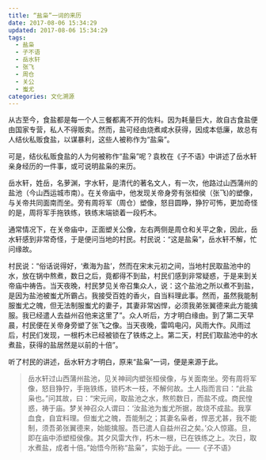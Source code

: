 ```yaml
---
title: “盐枭”一词的来历
date: 2017-08-06 15:34:29
updated: 2017-08-06 15:34:29
tags:
  - 盐枭
  - 子不语
  - 岳水轩
  - 张飞
  - 周仓
  - 关公
  - 蚩尤
categories: 文化溯源
---
```



从古至今，食盐都是每一个人三餐都离不开的佐料。因为耗量巨大，故自古食盐便由国家专营，私人不得贩卖。然而，盐可经由烧煮咸水获得，因成本低廉，故总有人结伙私贩食盐，以谋暴利，这些人被称作为“盐枭”。

可是，结伙私贩食盐的人为何被称作“盐枭”呢？袁枚在《子不语》中讲述了岳水轩亲身经历的一件事，或可说明盐枭的来历。

岳水轩，姓岳，名萝渊，字水轩，是清代的著名文人，有一次，他路过山西蒲州的盐池（今山西运城市南）。在关帝庙中，他发现关帝身旁有张桓侯（张飞)的塑像，与关帝共同面南而坐。旁有周将军（周仓）塑像，怒目圆睁，狰狞可怖，更加奇怪的是，周将军手拖铁练，铁练末端锁着一段朽木。

通常情况下，在关帝庙中，正面塑关公像，左右两侧是周仓和关平之象，因此，岳水轩感到非常奇怪，于是便问当地的村民。村民说：“这是盐枭”，岳水轩不解，忙问缘故。

村民说：“俗话说得好，‘煮海为盐’，然而在宋末元初之间，当地村民取盐池中的水，放在锅中熬煮，数日之后，竟都得不到盐，村民们感到非常疑惑，于是来到关帝庙中祷告。当天夜晚，村民梦见关帝召集众人，说：这个盐池之所以煮不到盐，是因为盐池被蚩尤所霸占。我接受百姓的香火，自当料理此事。然而，虽然我能制服蚩尤之魄，但无法制服蚩尤的妻子，其妻非常凶悍，必须我弟张翼德来此方能擒服。我已经遣人去益州召他来这里了”。众人听后，方才明白缘由。到了第二天早晨，村民便在关帝身旁塑了张飞之像。当天夜晚，雷鸣电闪，风雨大作。风雨过后，村民们发现，一根朽木已经被锁在了铁练之上。第二天，村民们取盐池中的水煮盐，获得的盐居然是以前的十倍”。

听了村民的讲述，岳水轩方才明白，原来“盐枭”一词，便是来源于此。

> 岳水轩过山西蒲州盐池，见关神祠内塑张桓侯像，与关面南坐。旁有周将军像，怒目狰狞，手拖铁练，锁朽木一枝，不解何故。土人指而言曰：“此盐枭也。”问其故，曰：“宋元间，取盐池之水，熬煎数日，而盐不成。商民惶惑，祷于庙。梦关神召众人谓曰：‘汝盐池为蚩尤所据，故烧不成盐。我享血食，自宜料理。但蚩尤之魄，吾能制之；其妻名枭者，悍恶尤甚，我不能制，须吾弟张翼德来，始能擒服。吾已遣人自益州召之矣。’众人惊寤。旦，即在庙中添塑桓侯像。其夕风雷大作，朽木一根，已在铁练之上。次日，取水煮盐，成者十倍。”始悟今所称“盐枭”，实始于此。——《子不语》